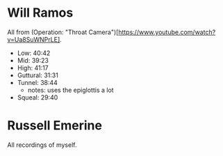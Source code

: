 # Will Ramos
All from (Operation: "Throat Camera")[https://www.youtube.com/watch?v=Ua8SuWNPrLE].
- Low: 40:42
- Mid: 39:23
- High: 41:17
- Guttural: 31:31
- Tunnel: 38:44
  - notes: uses the epiglottis a lot
- Squeal: 29:40

# Russell Emerine
All recordings of myself.

